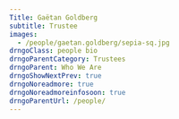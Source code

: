 ```yaml
---
Title: Gaëtan Goldberg
subtitle: Trustee
images:
  - /people/gaetan.goldberg/sepia-sq.jpg
drngoClass: people bio
drngoParentCategory: Trustees
drngoParent: Who We Are
drngoShowNextPrev: true
drngoNoreadmore: true
drngoNoreadmoreinfosoon: true
drngoParentUrl: /people/
---
```

